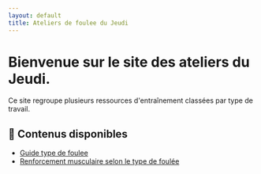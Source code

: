```yaml
---
layout: default
title: Ateliers de foulee du Jeudi
---
```


# Bienvenue sur le site des ateliers du Jeudi.

Ce site regroupe plusieurs ressources d'entraînement classées par type de travail.

## 📂 Contenus disponibles


- [Guide type de foulee](./foulee.md)
- [Renforcement musculaire selon le type de foulée](./renfo.md)

